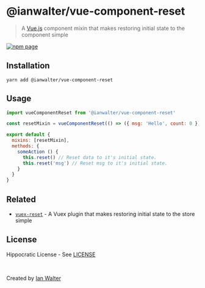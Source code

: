 # @ianwalter/vue-component-reset
> A [Vue.js][vueUrl] component mixin that makes restoring initial state to the
> component simple

[![npm page][npmImage]][npmUrl]

## Installation

```console
yarn add @ianwalter/vue-component-reset
```

## Usage

```js
import vueComponentReset from '@ianwalter/vue-component-reset'

const resetMixin = vueComponentReset(() => ({ msg: 'Hello', count: 0 }))

export default {
  mixins: [resetMixin],
  methods: {
    someAction () {
      this.reset() // Reset data to it's initial state.
      this.reset('msg') // Reset msg to it's initial state.
    }
  }
}
```

## Related

* [`vuex-reset`][vuexResetUrl] - A Vuex plugin that makes restoring initial
  state to the store simple

## License

Hippocratic License - See [LICENSE][licenseUrl]

&nbsp;

Created by [Ian Walter](https://iankwalter.com)

[vueUrl]: https://vuejs.org/
[npmImage]: https://img.shields.io/npm/v/@ianwalter/vue-component-reset.svg
[npmUrl]: https://www.npmjs.com/package/@ianwalter/vue-component-reset
[vuexResetUrl]: https://github.com/ianwalter/vuex-reset
[licenseUrl]: https://github.com/ianwalter/vue-component-reset/blob/master/LICENSE
